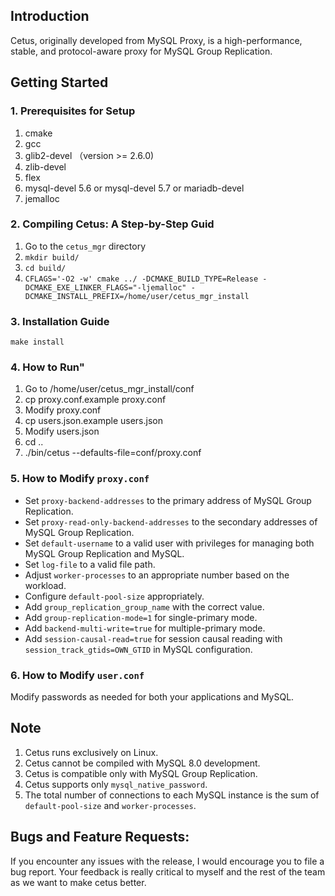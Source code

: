 ## Introduction
Cetus, originally developed from MySQL Proxy, is a high-performance, stable, and protocol-aware proxy for MySQL Group Replication.

## Getting Started

### 1. Prerequisites for Setup
1. cmake
2. gcc
3. glib2-devel （version >= 2.6.0)
4. zlib-devel
5. flex
6. mysql-devel 5.6 or mysql-devel 5.7 or mariadb-devel
7. jemalloc

### 2. Compiling Cetus: A Step-by-Step Guid
1. Go to the `cetus_mgr` directory
2. `mkdir build/`
3. `cd build/`
4. `CFLAGS='-O2 -w' cmake ../ -DCMAKE_BUILD_TYPE=Release -DCMAKE_EXE_LINKER_FLAGS="-ljemalloc" -DCMAKE_INSTALL_PREFIX=/home/user/cetus_mgr_install`

### 3. Installation Guide
`make install`

### 4. How to Run"
1. Go to /home/user/cetus_mgr_install/conf
2. cp proxy.conf.example proxy.conf
3. Modify proxy.conf 
4. cp users.json.example users.json
5. Modify users.json
6. cd ..
7. ./bin/cetus --defaults-file=conf/proxy.conf

### 5. How to Modify `proxy.conf`
- Set `proxy-backend-addresses` to the primary address of MySQL Group Replication.
- Set `proxy-read-only-backend-addresses` to the secondary addresses of MySQL Group Replication.
- Set `default-username` to a valid user with privileges for managing both MySQL Group Replication and MySQL.
- Set `log-file` to a valid file path.
- Adjust `worker-processes` to an appropriate number based on the workload.
- Configure `default-pool-size` appropriately.
- Add `group_replication_group_name` with the correct value.
- Add `group-replication-mode=1` for single-primary mode.
- Add `backend-multi-write=true` for multiple-primary mode.
- Add `session-causal-read=true` for session causal reading with `session_track_gtids=OWN_GTID` in MySQL configuration.

### 6. How to Modify `user.conf`
Modify passwords as needed for both your applications and MySQL.

## Note
1. Cetus runs exclusively on Linux.
2. Cetus cannot be compiled with MySQL 8.0 development.
3. Cetus is compatible only with MySQL Group Replication.
4. Cetus supports only `mysql_native_password`.
5. The total number of connections to each MySQL instance is the sum of `default-pool-size` and `worker-processes`.


## Bugs and Feature Requests:
If you encounter any issues with the release, I would encourage you to file a bug report.
Your feedback is really critical to myself and the rest of the team as we want to make cetus better.

